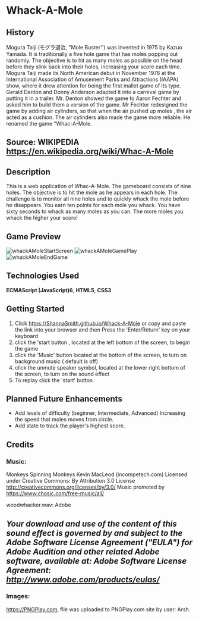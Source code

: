 # Whack-A-Mole
## History

Mogura Taiji (モグラ退治, "Mole Buster'') was invented in 1975 by Kazuo Yamada. It is traditionally a five hole game that has moles popping out randomly. The objective is to hit as many moles as possible on the head before they slink back into their holes, increasing your score each time. Mogura Taiji made its North American debut in November 1976 at the International Association of Amusement Parks and Attractions (IAAPA) show, where it drew attention for being the first mallet game of its type. Gerald Denton and Donny Anderson adapted  it into a carnival game by putting it in a trailer. Mr. Denton showed the game to Aaron Fechter and asked him to build them a version of the game. Mr Fechter redesigned the game by adding air cylinders, so that when the air pushed up moles , the air acted as a cushion. The air cylinders also made the game more reliable. He renamed the game "Whac-A-Mole. 


Source: WIKIPEDIA https://en.wikipedia.org/wiki/Whac-A-Mole 
--

## Description
This is a web application of Whac-A-Mole. The gameboard consists of nine holes. The objective is to hit the mole as he appears in each hole. The challenge is to monitor all nine holes and to quickly whack the mole before he disappears. You earn ten points for each mole you whack. You have sixty seconds to whack as many moles as you can. The more moles you whack the higher your score!

## Game Preview

![whackAMoleStartScreen](https://user-images.githubusercontent.com/87396782/160042745-7fe15626-f0a1-45e4-8f66-6e7cc0ceb830.jpeg)
![whackAMoleGamePlay](https://user-images.githubusercontent.com/87396782/160042761-7ec535f2-5c21-47f4-82e9-a0e154caad91.jpeg)
![whackAMoleEndGame](https://user-images.githubusercontent.com/87396782/160042776-33016a9a-86a8-4e74-866e-ff6d7e708642.jpeg)

## Technologies Used
**ECMAScript (JavaScript)6**, **HTML5**, **CSS3**

## Getting Started
1. Click  https://ShannaSmith.github.io/Whack-A-Mole or copy and paste the link into your browser and then Press the 'Enter/Return' key on your keyboard
2. click the 'start button , located at the left bottom of the screen, to begin the game
3. click the 'Music' button located at the bottom of the screen, to turn on background music ( default is off)
4. click the unmute speaker symbol, located at the lower right bottom of the screen, to turn on the sound effect
5. To replay click the 'start' button

## Planned Future Enhancements
* Add levels of difficulty (beginner, Intermediate, Advanced) Increasing the speed that moles moves from circle.
* Add state to track the player's highest score.


 ## Credits
 
### Music:
Monkeys Spinning Monkeys Kevin MacLeod (incompetech.com)
Licensed under Creative Commons: By Attribution 3.0 License
http://creativecommons.org/licenses/by/3.0/
Music promoted by https://www.chosic.com/free-music/all/  

woodwhacker.wav:   Adobe 

*Your download and use of the content of this sound effect is governed by and subject to the Adobe Software License Agreement ("EULA") for Adobe Audition and other related Adobe software, available at:
Adobe Software License Agreement:
 http://www.adobe.com/products/eulas/*
 --
 
 ### Images:
 https://PNGPlay.com, file was uploaded to PNGPlay.com site by user: Arsh. 
 
